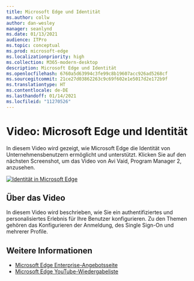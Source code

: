 ```yaml
---
title: Microsoft Edge und Identität
ms.author: collw
author: dan-wesley
manager: seanlynd
ms.date: 01/13/2021
audience: ITPro
ms.topic: conceptual
ms.prod: microsoft-edge
ms.localizationpriority: high
ms.collection: M365-modern-desktop
description: Microsoft Edge und Identität
ms.openlocfilehash: 6760a5d63994c3fe99c8b19607acc926ad5268cf
ms.sourcegitcommit: 21ce27d03862263c9c69f602e1e5017d2e172b9f
ms.translationtype: HT
ms.contentlocale: de-DE
ms.lasthandoff: 01/14/2021
ms.locfileid: "11270526"
---
```

# Video: Microsoft Edge und Identität

In diesem Video wird gezeigt, wie Microsoft Edge die Identität von Unternehmensbenutzern ermöglicht und unterstützt. Klicken Sie auf den nächsten Screenshot, um das Video von Avi Vaid, Program Manager 2, anzusehen.

[![Identität in Microsoft Edge](media/microsoft-edge-video-identity/0.png)](http://www.youtube.com/watch?v=8lRUKhR7ipA "Identity in Microsoft Edge")

## Über das Video

In diesem Video wird beschrieben, wie Sie ein authentifiziertes und personalisiertes Erlebnis für Ihre Benutzer konfigurieren. Zu den Themen gehören das Konfigurieren der Anmeldung, des Single Sign-On und mehrerer Profile.

## Weitere Informationen

- [Microsoft Edge Enterprise-Angebotsseite](https://aka.ms/EdgeEnterprise)
- [Microsoft Edge YouTube-Wiedergabeliste](https://www.youtube.com/playlist?list=PLXtHYVsvn_b-uXh1tMeYpT-0iD8tD3tFy)
